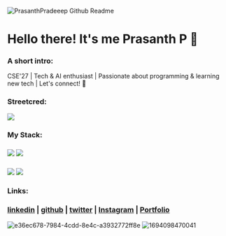 ![PrasanthPradeeep Github Readme](https://github.com/PrasanthPradeep/PrasanthPradeep/assets/78849206/cd4bcd9c-b592-4c4e-aab5-8b80b5e94d0b)


# Hello there! It's me Prasanth P 👋


### A short intro:

CSE'27 | Tech & AI enthusiast | Passionate about programming & learning new tech | Let's connect! 🤝
            

### Streetcred:

<a href="https://www.tublian.com/profile/PrasanthPradeep?ss=true"><img src="https://rd3ps1doua.execute-api.us-east-1.amazonaws.com/dev/ft/profile/streetcred/badge/PrasanthPradeep?type=without_score"></a>

### My Stack:

### <img src="https://rd3ps1doua.execute-api.us-east-1.amazonaws.com/dev/ft/profile/streetcred/github/tag/JavaScript"/> <img src="https://rd3ps1doua.execute-api.us-east-1.amazonaws.com/dev/ft/profile/streetcred/github/tag/Python"/>
### <img src="https://rd3ps1doua.execute-api.us-east-1.amazonaws.com/dev/ft/profile/streetcred/github/tag/Frontend"/> <img src="https://rd3ps1doua.execute-api.us-east-1.amazonaws.com/dev/ft/profile/streetcred/github/tag/Backend"/>

### 

### Links:

### <a href="https://www.linkedin.com/in/prasanth1010000/">linkedin</a> | <a href="https://www.github.com/PrasanthPradeep/">github</a> | <a href="https://www.twitter.com/prasanth__p_/">twitter</a> | <a href="https://www.instagram.com/prasanth__p_/">Instagram</a> | <a href="https://bit.ly/prasanth__p_">Portfolio</a>

![e36ec678-7984-4cdd-8e4c-a3932772ff8e](https://github.com/PrasanthPradeep/PrasanthPradeep/assets/78849206/db53eeea-91e2-4720-9c07-cc509941a91b)
<a href="https://bit.ly/prasanth__p_">    </a>
![1694098470041](https://github.com/PrasanthPradeep/PrasanthPradeep/assets/78849206/2df8f675-9b74-4e7e-9edf-04ebdef93999)
